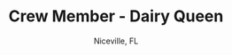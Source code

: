 ---
type: "job"
title: "Crew Member - Dairy Queen"
subtitle: "Niceville, FL"
skills: "Cash Register,Treat Prep"
dates: "June 10, 2010 to June 20, 2013 and June 2014 to August 14, 2014"
ongoing: false
position: 1
---